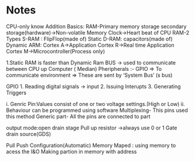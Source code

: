 # Notes
CPU-only know Addition Basics: RAM-Primary memory storage secondary storage(hardware)->Non-volatile Memory Clock->Heart beat of CPU RAM-2 Types S-RAM : FlipFlop(made of) Static D-RAM: capacitors(made of) Dynamic ARM: Cortex A->Application Cortex R->Real time Application Cortex M->Microcontroller(Process only)

1.Static RAM is faster than Dynamic Ram BUS -> used to communicate between CPU up Computer ( Median) Pheripherals :- GPIO => To communicate environment => These are sent by ‘System Bus’ (s bus)

GPIO 1. Reading digital signals -> input 2. Issuing Interupts 3. Generating Triggers

i. Genric Pin:Values consist of one or two voltage settings.(High or Low)
ii. Behaviour can be programmed using software
Multiplexing- This pins used this method Generic part- All the pins are connected to part

output mode:open drain stage Pull up resistor ->always use 0 or 1 Gate drain source(GDS)

Pull Push Configuration(Automatic) Memory Maped : using memory to acess the I&O
Making partion in memory with address
